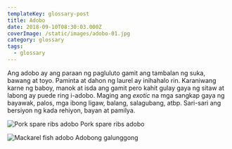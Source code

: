 ```yaml
---
templateKey: glossary-post
title: Adobo
date: 2018-09-10T08:30:03.000Z
coverImage: /static/images/adobo-01.jpg
category: glossary
tags:
  - glossary
---
```


Ang adobo ay ang paraan ng pagluluto gamit ang tambalan ng suka, bawang at toyo. Paminta at dahon ng laurel ay inihahalo rin. Karaniwang karne ng baboy, manok at isda ang gamit pero kahit gulay gaya ng sitaw at labong ay puede ring i-adobo. Maging ang _exotic_ na mga sangkap gaya ng bayawak, palos, mga ibong ligaw, balang, salagubang, atbp. Sari-sari ang bersiyon ng kada rehiyon, bayan at pamilya.

![Pork spare ribs adobo](/static/images/spare-ribs-adobo.jpg)
Pork spare ribs adobo

![Mackarel fish adobo](/static/images/caballa-adobo.jpg?nf_resize=fit&w=960)
Adobong galunggong
